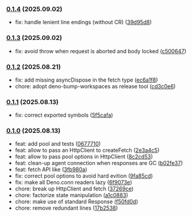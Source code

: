 ### [0.1.4](https://github.com/esroyo/deno-simple-fetch/compare/v0.1.3...v0.1.4) (2025.09.02)

- fix: handle lenient line endings (without CR)
  ([39d95d8](https://github.com/esroyo/deno-simple-fetch/commit/39d95d8011705d6fc95050be1dc97d1cef6041e6))

### [0.1.3](https://github.com/esroyo/deno-simple-fetch/compare/v0.1.2...v0.1.3) (2025.09.02)

- fix: avoid throw when request is aborted and body locked
  ([c500647](https://github.com/esroyo/deno-simple-fetch/commit/c500647c2218063d8591127f843809cf8a1f4c7d))

### [0.1.2](https://github.com/esroyo/deno-simple-fetch/compare/v0.1.1...v0.1.2) (2025.08.21)

- fix: add missing asyncDispose in the fetch type
  ([ec6a1f8](https://github.com/esroyo/deno-simple-fetch/commit/ec6a1f865f3b07bbca87b1056a37fd7ab538abff))
- chore: adopt deno-bump-workspaces as release tool
  ([cd3c0e6](https://github.com/esroyo/deno-simple-fetch/commit/cd3c0e6c026f34275a44ac432f6a8f22893fe948))

### [0.1.1](https://github.com/esroyo/deno-simple-fetch/compare/v0.1.0...v0.1.1) (2025.08.13)

- fix: correct exported symbols
  ([5f5cafa](https://github.com/esroyo/deno-simple-fetch/commit/5f5cafaa21bc624e14ff84b9c58456c9d8bad593))

### [0.1.0](https://github.com/esroyo/deno-simple-fetch/compare/v0.0.0...v0.1.0) (2025.08.13)

- feat: add pool and tests
  ([0677710](https://github.com/esroyo/deno-simple-fetch/commit/0677710953fd9ac84365ec03e7129bcc9b099795))
- feat: allow to pass an HttpClient to createFetch
  ([2e3a4c5](https://github.com/esroyo/deno-simple-fetch/commit/2e3a4c58e63aba4664c9d2b915a95e16b63cf44b))
- feat: allow to pass pool options in HttpClient
  ([8c2cd53](https://github.com/esroyo/deno-simple-fetch/commit/8c2cd538e258e051a52e6b375aa708ff449d4a95))
- feat: clean-up agent connection when responses are GC
  ([b02fe37](https://github.com/esroyo/deno-simple-fetch/commit/b02fe3709b768d771c6debf313d8497f93ab8650))
- feat: fetch API like
  ([3fb980a](https://github.com/esroyo/deno-simple-fetch/commit/3fb980a8ac6b6968c58698b788a704a519858076))
- fix: correct pool options to avoid hard evition
  ([9fa85cd](https://github.com/esroyo/deno-simple-fetch/commit/9fa85cd9c1824efd6bf48dca932166dd04a90eba))
- fix: make all Deno.conn readers lazy
  ([6f9073e](https://github.com/esroyo/deno-simple-fetch/commit/6f9073e9303ad11e91417a48217812515b14de92))
- chore: break up HttpClient and fetch
  ([37269ce](https://github.com/esroyo/deno-simple-fetch/commit/37269cedd12d049572ad4d4584cbdb45ac95b714))
- chore: factorize state manipulation
  ([a1c0883](https://github.com/esroyo/deno-simple-fetch/commit/a1c0883d97c81adc9541d64126e07b879f3dbcc7))
- chore: make use of standard Response
  ([f50fd0d](https://github.com/esroyo/deno-simple-fetch/commit/f50fd0d7a74b24bfbbd94e8a05908e16d1968f73))
- chore: remove redundant lines
  ([17b2538](https://github.com/esroyo/deno-simple-fetch/commit/17b2538bcf5fb131730a8b08da276858739493b7))
